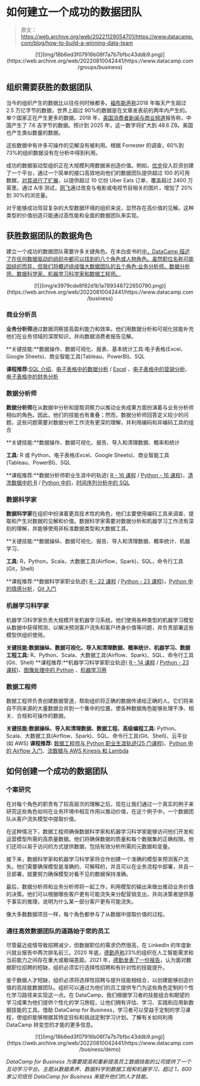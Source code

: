 # 如何建立一个成功的数据团队

> 原文：<https://web.archive.org/web/20221129054701/https://www.datacamp.com/blog/how-to-build-a-winning-data-team>

<center>[![](img/18b6ed3f07916b08f7a7b7bfbc43ddb9.png)](https://web.archive.org/web/20220810042441/https://www.datacamp.com/groups/business)</center>

## 组织需要获胜的数据团队

当今的组织产生的数据比以往任何时候都多。[福布斯声称](https://web.archive.org/web/20220810042441/https://www.forbes.com/sites/bernardmarr/2018/05/21/how-much-data-do-we-create-every-day-the-mind-blowing-stats-everyone-should-read/?sh=3336938560ba)2018 年每天产生超过 2.5 万亿字节的数据，世界上超过 90%的数据是在文章发表前的两年内产生的。单个国家正在产生更多的数据。2018 年，[美国消费者新闻与商业频道](https://web.archive.org/web/20220810042441/https://www.cnbc.com/2019/02/14/china-will-create-more-data-than-the-us-by-2025-idc-report.html)报告称，中国产生了 7.6 吉字节的数据。预计到 2025 年，这一数字将扩大到 48.6 ZB。美国也产生类似数量的数据。

这些数据中有许多可操作的见解没有被利用。根据 Forrester 的调查，60%到 73%的组织数据没有在分析中得到利用。

成功的数据驱动型组织正在大规模利用数据来创造价值。例如，[优步](https://web.archive.org/web/20220810042441/https://eng.uber.com/uber-big-data-platform/)投入巨资创建了一个平台，通过一个简单的接口高效地向他们的数据团队提供超过 100 的可用数据，[对其进行了扩展](https://web.archive.org/web/20220810042441/https://eng.uber.com/uber-data-platform-2019/)，以提供超过 10 亿份 Uber Eats 订单，覆盖超过 2400 万英里。通过 A/B 测试，[网飞](https://web.archive.org/web/20220810042441/https://netflixtechblog.com/its-all-a-bout-testing-the-netflix-experimentation-platform-4e1ca458c15)通过改变与电影或电视节目相关的图片，增加了 20%到 30%的浏览量。

对于能够成功驾驭复杂的大型数据环境的组织来说，显然存在高价值的见解。这种类型的价值创造只能通过高性能和全面的数据团队来实现。

## 获胜数据团队的数据角色

建立一个成功的数据团队需要许多关键角色。在本白皮书的[中，DataCamp 描述了在任何数据驱动的组织中都可以找到的八个角色或人物角色。虽然职位名称可能因组织而异，但我们将概述组成强大数据团队的五个角色:业务分析师、数据分析师、数据科学家、机器学习科学家和数据工程师。](https://web.archive.org/web/20220810042441/https://www.datacamp.com/resources/whitepapers/data-leaders-guide-to-upskilling)

<center>[![](img/e3979cde8f82d1b1a789348722650790.png)](https://web.archive.org/web/20220810042441/https://www.datacamp.com/business)</center>

### 商业分析员

**业务分析师**通过数据洞察提高盈利能力和效率。他们用数据分析和可视化技能补充他们在业务领域的深厚知识，并向数据消费者报告见解。

**关键技能:**数据操作、数据可视化、报表、基本统计工具:电子表格(Excel、Google Sheets)、商业智能工具(Tableau、PowerBI)、SQL

**课程推荐:**[SQL 介绍](https://web.archive.org/web/20220810042441/https://www.datacamp.com/courses/introduction-to-sql)、[电子表格中的数据分析](https://web.archive.org/web/20220810042441/https://www.datacamp.com/courses/data-analysis-in-spreadsheets) / [Excel](https://web.archive.org/web/20220810042441/https://www.datacamp.com/courses/data-analysis-in-excel) 、[电子表格中的营销分析](https://web.archive.org/web/20220810042441/https://www.datacamp.com/courses/marketing-analytics-in-spreadsheets)、[电子表格中的财务分析](https://web.archive.org/web/20220810042441/https://www.datacamp.com/courses/financial-analytics-in-spreadsheets)

### 数据分析师

**数据分析师**在从数据中分析和提取洞察力以推动业务成果方面扮演着与业务分析师相似的角色。因此，他们的技能也有重叠；然而，数据分析师回答定义较少的问题，这些问题需要对数据分析工作流有更深的理解，并利用编码和非编码工具的组合

**关键技能:**数据操作、数据可视化、报告、导入和清理数据、概率和统计

**工具:** R 或 Python、电子表格(Excel、Google Sheets)、商业智能工具(Tableau、PowerBI)、SQL

**课程推荐:**数据分析师职业生涯中的轨迹( [R - 16 课程](https://web.archive.org/web/20220810042441/https://www.datacamp.com/tracks/data-analyst-with-r) / [Python - 16 课程](https://web.archive.org/web/20220810042441/https://www.datacamp.com/tracks/data-analyst-with-python))，[清洗数据中的 R](https://web.archive.org/web/20220810042441/https://www.datacamp.com/courses/cleaning-data-in-r) / [Python 中的](https://web.archive.org/web/20220810042441/https://www.datacamp.com/courses/cleaning-data-in-python)，[时间序列分析中的 SQL](https://web.archive.org/web/20220810042441/https://www.datacamp.com/courses/time-series-analysis-in-sql-server)

### 数据科学家

**数据科学家**在组织中扮演着更具技术性的角色，他们主要使用编码工具来调查、提取和产生对数据的见解和价值。数据科学家需要对数据分析和机器学习工作流有深刻的理解，并能够使用非标准数据类型和大数据工具。

**关键技能:**数据操纵、数据可视化、报告、导入和清理数据、概率统计、机器学习、

**工具:** R，Python，Scala，大数据工具(Airflow，Spark)，SQL，命令行工具(Git，Shell)

**课程推荐:**数据科学家职业轨迹( [R - 22 课程](https://web.archive.org/web/20220810042441/https://www.datacamp.com/tracks/data-scientist-with-r) / [Python - 23 课程](https://web.archive.org/web/20220810042441/https://www.datacamp.com/tracks/data-scientist-with-python))，[Python 中的情感分析](https://web.archive.org/web/20220810042441/https://www.datacamp.com/courses/sentiment-analysis-in-python)，[Git 入门](https://web.archive.org/web/20220810042441/https://www.datacamp.com/courses/introduction-to-git)

### 机器学习科学家

机器学习科学家负责大规模开发机器学习系统。他们使用各种类型的机器学习模型从数据中获得预测，以解决预测客户流失和客户终身价值等问题，并负责部署这些模型供组织使用。

**关键技能:**数据操纵、数据可视化、导入和清理数据、概率统计、机器学习、数据工程**工具:** R、Python、Scala、大数据工具(Airflow、Spark)、SQL、命令行工具(Git、Shell) **课程推荐:**机器学习科学家职业轨迹( [R - 14 课程](https://web.archive.org/web/20220810042441/https://www.datacamp.com/tracks/machine-learning-scientist-with-r) / [Python - 23 课程](https://web.archive.org/web/20220810042441/https://www.datacamp.com/tracks/machine-learning-scientist-with-python))、[图像处理中的 Python](https://web.archive.org/web/20220810042441/https://www.datacamp.com/courses/image-processing-in-python) 、[机器学习用](https://web.archive.org/web/20220810042441/https://www.datacamp.com/courses/machine-learning-with-pyspark)

### 数据工程师

数据工程师负责创建数据管道，帮助组织将正确的数据传递给正确的人。它们将来自不同来源的大量数据合并到一个集中的位置，使各种数据角色能够处理干净、相关、合规和可操作的数据。

**关键技能:**数据操纵、导入和清理数据、数据工程、高级编程**工具:** Python、Scala、大数据工具(Airflow、Spark)、SQL、命令行工具(Git、Shell)、云平台(如 AWS) **课程推荐:** [数据工程师与 Python 职业生涯轨迹(25 门课程)](https://web.archive.org/web/20220810042441/https://www.datacamp.com/tracks/data-engineer-with-python)、[Python 中的 Airflow 入门](https://web.archive.org/web/20220810042441/https://www.datacamp.com/courses/introduction-to-airflow-in-python)、[流数据与 AWS Kinesis 和 Lambda](https://web.archive.org/web/20220810042441/https://www.datacamp.com/courses/streaming-data-with-aws-kinesis-and-lambda)

## 如何创建一个成功的数据团队

### 个案研究

在对每个角色的职责有了较高层次的理解之后，现在让我们通过一个真实的例子来研究这些角色如何在业务环境中相互作用以推动价值，在这个例子中，一个数据团队从客户流失模型中提取价值。

在这种情况下，数据工程师确保数据科学家和机器学习科学家能够访问他们开发和运营模型所需的高质量数据。他们将确保数据的质量和每个数据集的正确权限。他们还将以易于访问的方式提供数据，包括有效分析所需的元数据和变量。

接下来，数据科学家和机器学习科学家将合作创建一个准确的模型来预测客户流失。他们需要确保模型是准确的、可解释的，并且可以在业务流程中部署，并且一旦部署，就要努力确保模型对看不见的数据保持准确。

最后，数据分析师和业务分析师将一起工作，利用模型的输出来做出推动业务价值的决策。他们可以根据哪些客户更有可能流失来分配营销支出，并向决策者提供基于事实的推理，说明为什么某一部分客户更有可能流失。

像大多数数据项目一样，每个角色都参与了从数据中提取价值的过程。

### 通往高效数据团队的道路始于您的员工

尽管最近疫情导致招聘减少，但数据职位的需求仍然很高，在 LinkedIn 的年度新兴就业报告中两次排名前三。2020 年底，[德勤声称](https://web.archive.org/web/20220810042441/https://www2.deloitte.com/us/en/insights/industry/technology/ai-talent-challenges-shortage.html)23%的组织在人工智能需求和当前能力之间存在重大或极端差距。2021 年，[德勤发表了一份报告](https://web.archive.org/web/20220810042441/https://www2.deloitte.com/us/en/insights/industry/technology/data-analytics-skills-shortage.html)，认为面对数据职位招聘的短缺，组织必须实行选择性招聘和有针对性的技能提升。

鉴于数据人才短缺，组织必须将选择性招聘与提升技能相结合，以创建能够创造价值的高技能数据团队。组织可以通过为他们的员工提供专门为这些角色定制的个性化学习路径来实现这一点。在 DataCamp，我们根据学习者的技能组合和期望的学习成果为他们提供个性化的学习旅程，让他们拥有评估、学习、实践和应用新数据技能的工具。借助 DataCamp for Business，学习者可以受益于定制的学习课程，使组织能够根据其特定目标和挑战定制学习计划。了解有关如何利用 DataCamp 转变您的才能的更多信息。

<center>[![](img/18b6ed3f07916b08f7a7b7bfbc43ddb9.png)](https://web.archive.org/web/20220810042441/https://www.datacamp.com/business/demo)</center>

*DataCamp for Business 为需要提高和重新提高员工数据技能的公司提供了一个互动学习平台。主题从数据素养、数据科学到数据工程和机器学习，超过 1，600 家公司信任 DataCamp for Business 来提升他们的人才技能。*